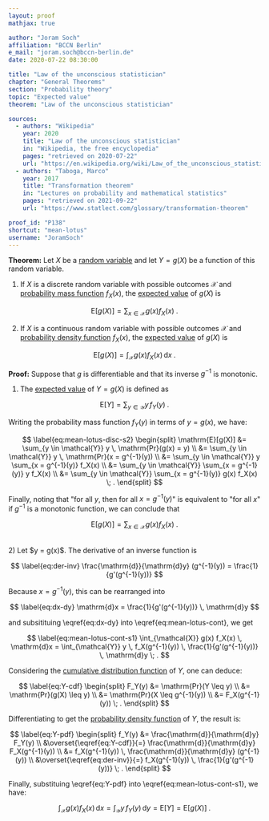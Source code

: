 ```yaml
---
layout: proof
mathjax: true

author: "Joram Soch"
affiliation: "BCCN Berlin"
e_mail: "joram.soch@bccn-berlin.de"
date: 2020-07-22 08:30:00

title: "Law of the unconscious statistician"
chapter: "General Theorems"
section: "Probability theory"
topic: "Expected value"
theorem: "Law of the unconscious statistician"

sources:
  - authors: "Wikipedia"
    year: 2020
    title: "Law of the unconscious statistician"
    in: "Wikipedia, the free encyclopedia"
    pages: "retrieved on 2020-07-22"
    url: "https://en.wikipedia.org/wiki/Law_of_the_unconscious_statistician#Proof"
  - authors: "Taboga, Marco"
    year: 2017
    title: "Transformation theorem"
    in: "Lectures on probability and mathematical statistics"
    pages: "retrieved on 2021-09-22"
    url: "https://www.statlect.com/glossary/transformation-theorem"

proof_id: "P138"
shortcut: "mean-lotus"
username: "JoramSoch"
---
```



**Theorem:** Let $X$ be a [random variable](/D/rvar) and let $Y = g(X)$ be a function of this random variable.

1) If $X$ is a discrete random variable with possible outcomes $\mathcal{X}$ and [probability mass function](/D/pmf) $f_X(x)$, the [expected value](/D/mean) of $g(X)$ is

$$ \label{eq:mean-lotus-disc}
\mathrm{E}[g(X)] = \sum_{x \in \mathcal{X}} g(x) f_X(x) \; .
$$

2) If $X$ is a continuous random variable with possible outcomes $\mathcal{X}$ and [probability density function](/D/pdf) $f_X(x)$, the [expected value](/D/mean) of $g(X)$ is

$$ \label{eq:mean-lotus-cont}
\mathrm{E}[g(X)] = \int_{\mathcal{X}} g(x) f_X(x) \, \mathrm{d}x \; .
$$


**Proof:** Suppose that $g$ is differentiable and that its inverse $g^{-1}$ is monotonic.

1) The [expected value](/D/mean) of $Y = g(X)$ is defined as

$$ \label{eq:mean-lotus-disc-s1}
\mathrm{E}[Y] = \sum_{y \in \mathcal{Y}} y \, f_Y(y) \; .
$$

Writing the probability mass function $f_Y(y)$ in terms of $y = g(x)$, we have:

$$ \label{eq:mean-lotus-disc-s2}
\begin{split}
\mathrm{E}[g(X)] &= \sum_{y \in \mathcal{Y}} y \, \mathrm{Pr}(g(x) = y) \\
&= \sum_{y \in \mathcal{Y}} y \, \mathrm{Pr}(x = g^{-1}(y)) \\
&= \sum_{y \in \mathcal{Y}} y \sum_{x = g^{-1}(y)} f_X(x) \\
&= \sum_{y \in \mathcal{Y}} \sum_{x = g^{-1}(y)} y f_X(x) \\
&= \sum_{y \in \mathcal{Y}} \sum_{x = g^{-1}(y)} g(x) f_X(x) \; .
\end{split}
$$

Finally, noting that "for all $y$, then for all $x = g^{-1}(y)$" is equivalent to "for all $x$" if $g^{-1}$ is a monotonic function, we can conclude that

$$ \label{eq:mean-lotus-disc-s3}
\mathrm{E}[g(X)] = \sum_{x \in \mathcal{X}} g(x) f_X(x) \; .
$$

<br>
2) Let $y = g(x)$. The derivative of an inverse function is

$$ \label{eq:der-inv}
\frac{\mathrm{d}}{\mathrm{d}y} (g^{-1}(y)) = \frac{1}{g'(g^{-1}(y))}
$$

Because $x = g^{-1}(y)$, this can be rearranged into

$$ \label{eq:dx-dy}
\mathrm{d}x = \frac{1}{g'(g^{-1}(y))} \, \mathrm{d}y
$$

and subsitituing \eqref{eq:dx-dy} into \eqref{eq:mean-lotus-cont}, we get

$$ \label{eq:mean-lotus-cont-s1}
\int_{\mathcal{X}} g(x) f_X(x) \, \mathrm{d}x = \int_{\mathcal{Y}} y \, f_X(g^{-1}(y)) \, \frac{1}{g'(g^{-1}(y))} \, \mathrm{d}y \; .
$$

Considering the [cumulative distribution function](/D/cdf) of $Y$, one can deduce:

$$ \label{eq:Y-cdf}
\begin{split}
F_Y(y) &= \mathrm{Pr}(Y \leq y) \\
&= \mathrm{Pr}(g(X) \leq y) \\
&= \mathrm{Pr}(X \leq g^{-1}(y)) \\
&= F_X(g^{-1}(y)) \; .
\end{split}
$$

Differentiating to get the [probability density function](/D/pdf) of $Y$, the result is:

$$ \label{eq:Y-pdf}
\begin{split}
f_Y(y) &= \frac{\mathrm{d}}{\mathrm{d}y} F_Y(y) \\
&\overset{\eqref{eq:Y-cdf}}{=} \frac{\mathrm{d}}{\mathrm{d}y} F_X(g^{-1}(y)) \\
&= f_X(g^{-1}(y)) \, \frac{\mathrm{d}}{\mathrm{d}y} (g^{-1}(y)) \\
&\overset{\eqref{eq:der-inv}}{=} f_X(g^{-1}(y)) \, \frac{1}{g'(g^{-1}(y))} \; .
\end{split}
$$

Finally, substituing \eqref{eq:Y-pdf} into \eqref{eq:mean-lotus-cont-s1}, we have:

$$ \label{eq:mean-lotus-cont-s2}
\int_{\mathcal{X}} g(x) f_X(x) \, \mathrm{d}x = \int_{\mathcal{Y}} y \, f_Y(y) \, \mathrm{d}y = \mathrm{E}[Y] = \mathrm{E}[g(X)] \; .
$$